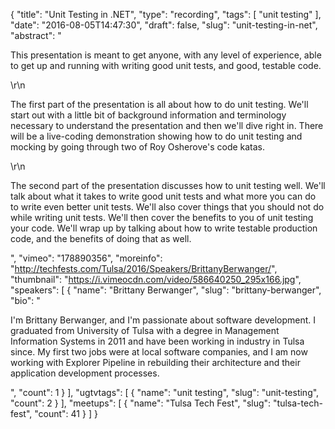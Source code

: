{
  "title": "Unit Testing in .NET",
  "type": "recording",
  "tags": [
    "unit testing"
  ],
  "date": "2016-08-05T14:47:30",
  "draft": false,
  "slug": "unit-testing-in-net",
  "abstract": "<p>This presentation is meant to get anyone, with any level of experience, able to get up and running with writing good unit tests, and good, testable code.</p>\r\n<p>The first part of the presentation is all about how to do unit testing. We'll start out with a little bit of background information and terminology necessary to understand the presentation and then we'll dive right in. There will be a live-coding demonstration showing how to do unit testing and mocking by going through two of Roy Osherove's code katas.</p>\r\n<p>The second part of the presentation discusses how to unit testing well. We'll talk about what it takes to write good unit tests and what more you can do to write even better unit tests. We'll also cover things that you should not do while writing unit tests. We'll then cover the benefits to you of unit testing your code. We'll wrap up by talking about how to write testable production code, and the benefits of doing that as well.</p>",
  "vimeo": "178890356",
  "moreinfo": "http://techfests.com/Tulsa/2016/Speakers/BrittanyBerwanger/",
  "thumbnail": "https://i.vimeocdn.com/video/586640250_295x166.jpg",
  "speakers": [
    {
      "name": "Brittany Berwanger",
      "slug": "brittany-berwanger",
      "bio": "<p>I'm Brittany Berwanger, and I'm passionate about software development. I graduated from University of Tulsa with a degree in Management Information Systems in 2011 and have been working in industry in Tulsa since. My first two jobs were at local software companies, and I am now working with Explorer Pipeline in rebuilding their architecture and their application development processes.</p>",
      "count": 1
    }
  ],
  "ugtvtags": [
    {
      "name": "unit testing",
      "slug": "unit-testing",
      "count": 2
    }
  ],
  "meetups": [
    {
      "name": "Tulsa Tech Fest",
      "slug": "tulsa-tech-fest",
      "count": 41
    }
  ]
}